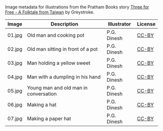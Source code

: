 Image metadata for illustrations from the Pratham Books story [Three for Free - A Folktale from Taiwan](https://storyweaver.org.in/stories/664-three-for-free-a-folktale-from-taiwan) by Greystroke.

Image | Description | Illustrator | License
----- | ----------- | ----------- | -------
01.jpg | Old man and cooking pot | P.G. Dinesh | [CC-BY](https://creativecommons.org/licenses/by/4.0/)
02.jpg | Old man sitting in front of a pot | P.G. Dinesh | [CC-BY](https://creativecommons.org/licenses/by/4.0/)
03.jpg | Man holding a yellow sweet | P.G. Dinesh | [CC-BY](https://creativecommons.org/licenses/by/4.0/)
04.jpg | Man with a dumpling in his hand | P.G. Dinesh | [CC-BY](https://creativecommons.org/licenses/by/4.0/)
05.jpg | Young man and old man in conversation  | P.G. Dinesh | [CC-BY](https://creativecommons.org/licenses/by/4.0/)
06.jpg | Making a hat  | P.G. Dinesh | [CC-BY](https://creativecommons.org/licenses/by/4.0/)
07.jpg | Making a paper hat  | P.G. Dinesh | [CC-BY](https://creativecommons.org/licenses/by/4.0/)
